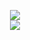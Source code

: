 <!--
**Sephta/Sephta** is a ✨ _special_ ✨ repository because its `README.md` (this file) appears on your GitHub profile.

Here are some ideas to get you started:

- 🔭 I’m currently working on ...
- 🌱 I’m currently learning ...
- 👯 I’m looking to collaborate on ...
- 🤔 I’m looking for help with ...
- 💬 Ask me about ...
- 📫 How to reach me: ...
- 😄 Pronouns: ...
- ⚡ Fun fact: ...
-->

<p align="center">
  <img src="https://github-readme-stats.vercel.app/api?username=Sephta&show_icons=true&count_private=true&title_color=ededed&bg_color=121212&text_color=ededed"> <br>
  <img src="https://github-readme-stats.vercel.app/api/top-langs/?username=Sephta&show_icons=true&title_color=ededed&bg_color=121212&text_color=ededed">
</p>
